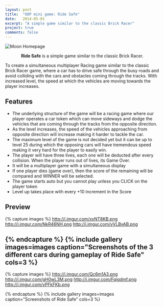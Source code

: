 ```yaml
---
layout: post
title:  "OOP mini game: Ride Safe"
date:   2014-05-01
excerpt: "A simple game similar to the classic Brick Racer"
project: true
comments: false
---
```


![Moon Homepage](http://i.imgur.com/xxNT8KB.png) 
    
<center><b>Ride Safe</b> is a simple game similar to the classic Brick Racer.</center> 
 
 To create a simultaneous multiplayer Racing game similar to the classic Brick Racer game, where a car has to drive safe through the busy roads and avoid colliding with the cars and obstacles coming through the tracks. With increased level, the speed at which the vehicles are moving towards the player increases.

## Features
* The underlying structure of the game will be a racing game where our player operates a car token which can move sideways and dodge the vehicles that are coming through the tracks from the opposite direction.
* As the level increases, the speed of the vehicles approaching from opposite direction will increase making it harder to tackle the car.
* The maximum level of the game is not decided yet but it can be up to level 25 during which the opposing cars will have tremendous speed making it very hard for the player to easily win.
* The player will have three lives, each one will be deducted after every collision. When the player runs out of lives, its Game Over.
* It will be a multiplayer game with a simultaneous display  
* If one player dies (game over), then the score of the remaining will be compared and WINNER will be selected.
* The game starts auto but you cannot play unless you CLICK on the player token
* Level up takes place with every +10 increment in the Score

## Preview

{% capture images %}
	http://i.imgur.com/xxNT8KB.png
	http://i.imgur.com/NkR46NH.png
    http://i.imgur.com/yVLBvAB.png

{% endcapture %}
{% include gallery images=images caption="Screenshots of the 3 different cars during gameplay of Ride Safe" cols=3 %}
---

{% capture images %}
  http://i.imgur.com/Qc6m1A3.png
  http://i.imgur.com/gH0wL3M.png
  http://i.imgur.com/Fqigdmf.png
  http://i.imgur.com/vPFkFKb.png
  
{% endcapture %}
{% include gallery images=images caption="Screenshots of Ride Safe" cols=3 %}      
          

